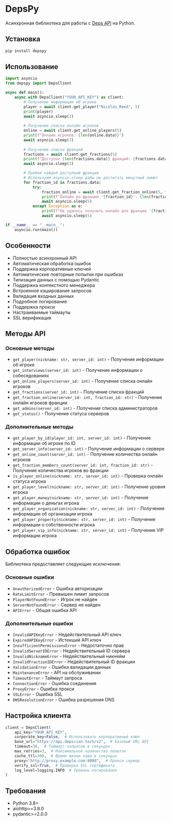# DepsPy

Асинхронная библиотека для работы с [Deps API](https://docs.depscian.tech/) на Python.

## Установка

```bash
pip install depspy
```

## Использование

```python
import asyncio
from depspy import DepsClient

async def main():
    async with DepsClient("YOUR_API_KEY") as client:
        # Получение информации об игроке
        player = await client.get_player("Nicolas_Reed", 5)
        print(player)
        await asyncio.sleep(3)
        
        # Получение списка онлайн игроков
        online = await client.get_online_players(5)
        print(f"Онлайн игроков: {len(online.data)}")
        await asyncio.sleep(3)
        
        # Получение списка фракций
        fractions = await client.get_fractions(5)
        print(f"Доступно {len(fractions.data)} фракций: {fractions.data}")
        await asyncio.sleep(3)

        # Пробив каждой доступной фракции
        # Используем asyncio.sleep дабы не достигать минутный лимит
        for fraction_id in fractions.data:
            try:
                fraction_online = await client.get_fraction_online(5, fraction_id)
                print(f"Онлайн во фракции '{fraction_id}': {len(fraction_online.data)}")
                await asyncio.sleep(5)
            except Exception as e:
                print(f"Не удалось получить онлайн для фракции '{fraction_id}': {e}")
                await asyncio.sleep(5)

if __name__ == "__main__":
    asyncio.run(main())
```

## Особенности

- Полностью асинхронный API
- Автоматическая обработка ошибок
- Поддержка корпоративных ключей
- Автоматические повторные попытки при ошибках
- Типизация данных с помощью Pydantic
- Поддержка контекстного менеджера
- Встроенное кэширование запросов
- Валидация входных данных
- Подробное логирование
- Поддержка прокси
- Настраиваемые таймауты
- SSL верификация

## Методы API

### Основные методы
- `get_player(nickname: str, server_id: int)` - Получение информации об игроке
- `get_interviews(server_id: int)` - Получение информации о собеседованиях
- `get_online_players(server_id: int)` - Получение списка онлайн игроков
- `get_fractions(server_id: int)` - Получение списка фракций
- `get_fraction_online(server_id: int, fraction_id: str)` - Получение онлайн игроков фракции
- `get_admins(server_id: int)` - Получение списка администраторов
- `get_status()` - Получение статуса серверов

### Дополнительные методы
- `get_player_by_id(player_id: int, server_id: int)` - Получение информации об игроке по ID
- `get_server_info(server_id: int)` - Получение информации о сервере
- `get_online_count(server_id: int)` - Получение количества онлайн игроков
- `get_fraction_members_count(server_id: int, fraction_id: str)` - Получение количества игроков во фракции
- `is_player_online(nickname: str, server_id: int)` - Проверка онлайн статуса игрока
- `get_player_level(nickname: str, server_id: int)` - Получение уровня игрока
- `get_player_money(nickname: str, server_id: int)` - Получение информации о деньгах игрока
- `get_player_organization(nickname: str, server_id: int)` - Получение информации об организации игрока
- `get_player_property(nickname: str, server_id: int)` - Получение информации о собственности игрока
- `get_player_vip_info(nickname: str, server_id: int)` - Получение VIP информации игрока

## Обработка ошибок

Библиотека предоставляет следующие исключения:

### Основные ошибки
- `UnauthorizedError` - Ошибка авторизации
- `RateLimitError` - Превышен лимит запросов
- `PlayerNotFoundError` - Игрок не найден
- `ServerNotFoundError` - Сервер не найден
- `APIError` - Общая ошибка API

### Дополнительные ошибки
- `InvalidAPIKeyError` - Недействительный API ключ
- `ExpiredAPIKeyError` - Истекший API ключ
- `InsufficientPermissionsError` - Недостаточно прав
- `InvalidServerIDError` - Недействительный ID сервера
- `InvalidNicknameError` - Недействительный никнейм
- `InvalidFractionIDError` - Недействительный ID фракции
- `ValidationError` - Ошибка валидации данных
- `MaintenanceError` - API на обслуживании
- `TimeoutError` - Таймаут запроса
- `ConnectionError` - Ошибка соединения
- `ProxyError` - Ошибка прокси
- `SSLError` - Ошибка SSL
- `DNSResolutionError` - Ошибка разрешения DNS

## Настройка клиента

```python
client = DepsClient(
    api_key="YOUR_API_KEY",
    corporate_key=False,  # Использовать корпоративный ключ
    base_url="https://api.depscian.tech/v2",  # Базовый URL API
    timeout=30,  # Таймаут запросов в секундах
    max_retries=3,  # Максимальное количество попыток
    cache_ttl=300,  # Время жизни кэша в секундах
    proxy="http://proxy.example.com:8080",  # Прокси сервер
    verify_ssl=True,  # Проверка SSL сертификата
    log_level=logging.INFO  # Уровень логирования
)
```

## Требования

- Python 3.8+
- aiohttp>=3.8.0
- pydantic>=2.0.0
